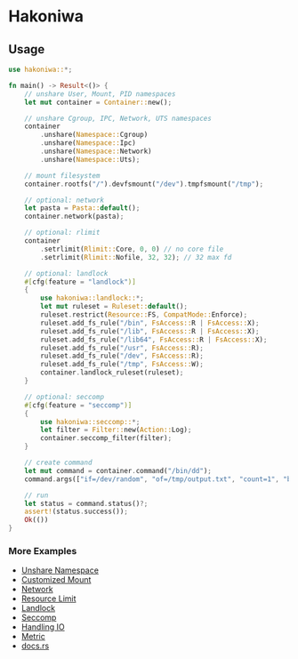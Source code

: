 # Hakoniwa

## Usage

```rust
use hakoniwa::*;

fn main() -> Result<()> {
    // unshare User, Mount, PID namespaces
    let mut container = Container::new();

    // unshare Cgroup, IPC, Network, UTS namespaces
    container
        .unshare(Namespace::Cgroup)
        .unshare(Namespace::Ipc)
        .unshare(Namespace::Network)
        .unshare(Namespace::Uts);

    // mount filesystem
    container.rootfs("/").devfsmount("/dev").tmpfsmount("/tmp");

    // optional: network
    let pasta = Pasta::default();
    container.network(pasta);

    // optional: rlimit
    container
        .setrlimit(Rlimit::Core, 0, 0) // no core file
        .setrlimit(Rlimit::Nofile, 32, 32); // 32 max fd

    // optional: landlock
    #[cfg(feature = "landlock")]
    {
        use hakoniwa::landlock::*;
        let mut ruleset = Ruleset::default();
        ruleset.restrict(Resource::FS, CompatMode::Enforce);
        ruleset.add_fs_rule("/bin", FsAccess::R | FsAccess::X);
        ruleset.add_fs_rule("/lib", FsAccess::R | FsAccess::X);
        ruleset.add_fs_rule("/lib64", FsAccess::R | FsAccess::X);
        ruleset.add_fs_rule("/usr", FsAccess::R);
        ruleset.add_fs_rule("/dev", FsAccess::R);
        ruleset.add_fs_rule("/tmp", FsAccess::W);
        container.landlock_ruleset(ruleset);
    }

    // optional: seccomp
    #[cfg(feature = "seccomp")]
    {
        use hakoniwa::seccomp::*;
        let filter = Filter::new(Action::Log);
        container.seccomp_filter(filter);
    }

    // create command
    let mut command = container.command("/bin/dd");
    command.args(["if=/dev/random", "of=/tmp/output.txt", "count=1", "bs=4"]);

    // run
    let status = command.status()?;
    assert!(status.success());
    Ok(())
}
```

### More Examples

- [Unshare Namespace](./examples/container-unshare-namespace.rs)
- [Customized Mount](./examples/container-customized-mount.rs)
- [Network](./examples/container-network.rs)
- [Resource Limit](./examples/container-resource-limit.rs)
- [Landlock](./examples/container-landlock.rs)
- [Seccomp](./examples/container-seccomp.rs)
- [Handling IO](./examples/command-handling-io.rs)
- [Metric](./examples/command-metric.rs)
- [docs.rs](https://docs.rs/hakoniwa)
